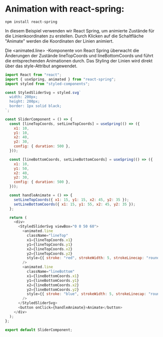 # Animation with react-spring:

`npm install react-spring`

In diesem Beispiel verwenden wir React Spring,
um animierte Zustände für die Linienkoordinaten zu erstellen.
Durch Klicken auf die Schaltfläche "Animate" werden die Koordinaten der Linien animiert.

Die <animated.line> -Komponente von React Spring überwacht die Änderungen der Zustände lineTopCoords
und lineBottomCoords und führt die entsprechenden Animationen durch.
Das Styling der Linien wird direkt über das style-Attribut angewendet.

```javascript
import React from "react";
import { useSpring, animated } from "react-spring";
import styled from "styled-components";

const StyledSliderSvg = styled.svg`
  width: 200px;
  height: 200px;
  border: 1px solid black;
`;

const SliderComponent = () => {
  const [lineTopCoords, setLineTopCoords] = useSpring(() => ({
    x1: 10,
    y1: 10,
    x2: 40,
    y2: 30,
    config: { duration: 500 },
  }));

  const [lineBottomCoords, setLineBottomCoords] = useSpring(() => ({
    x1: 10,
    y1: 50,
    x2: 40,
    y2: 30,
    config: { duration: 500 },
  }));

  const handleAnimate = () => {
    setLineTopCoords({ x1: 15, y1: 15, x2: 45, y2: 35 });
    setLineBottomCoords({ x1: 15, y1: 55, x2: 45, y2: 35 });
  };

  return (
    <div>
      <StyledSliderSvg viewBox="0 0 50 60">
        <animated.line
          className="lineTop"
          x1={lineTopCoords.x1}
          y1={lineTopCoords.y1}
          x2={lineTopCoords.x2}
          y2={lineTopCoords.y2}
          style={{ stroke: "red", strokeWidth: 5, strokeLinecap: "round" }}
        />
        <animated.line
          className="lineBottom"
          x1={lineBottomCoords.x1}
          y1={lineBottomCoords.y1}
          x2={lineBottomCoords.x2}
          y2={lineBottomCoords.y2}
          style={{ stroke: "blue", strokeWidth: 5, strokeLinecap: "round" }}
        />
      </StyledSliderSvg>
      <button onClick={handleAnimate}>Animate</button>
    </div>
  );
};

export default SliderComponent;
```

